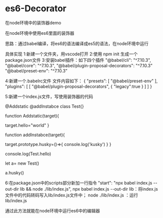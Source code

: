 # es6-Decorator
在node环境中的装饰器demo

在node环境中使用es6里面的装饰器

思路：通过babel编译，将es6的语法编译成es5的语法，在node环境中运行

具体实现
1:新建一个文件夹，用vscode打开
2:使用 npm init 生成一个package.json文件
3:安装babel插件：如下四个插件
"@babel/cli": "^7.10.3",
"@babel/core": "^7.10.3",
"@babel/plugin-proposal-decorators": "^7.10.3"
"@babel/preset-env": "^7.10.3” 

4:新建一个.babelrc文件
文件内容如下：
{
    "presets”:
     [
        "@babel/preset-env"
     ],
    "plugins": [
    [
    "@babel/plugin-proposal-decorators",
        {
            "legacy":true
        }
        ]
    ]
}

5:新建一个index.js文件，写使用装饰器的代码

@Addstatic
@addInstabce
class Test{}

function Addstatic(target){

target.hello="world"
}


function addInstabce(target){

target.prototype.husky=()=>{
console.log('kusky')
}
}


console.log(Test.hello)


let a= new Test()

a.husky()

 6:在package.json中的scripts部分新加一行指令
"start": "npx babel index.js --out-dir lib && node ./lib/index.js",
npx babel index.js --out-dir lib：将index.js文件中的代码转码写入lib/index.js文件中；
node ./lib/index.js  ：运行lib/index.js
 

通过此方法就能在node环境中运行es6中的编辑器


